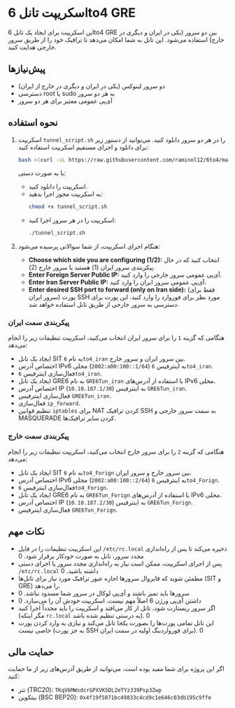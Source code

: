 # اسکریپت تانل 6to4 GRE 

این اسکریپت برای ایجاد یک تانل 6to4 GRE بین دو سرور (یکی در ایران و دیگری در خارج) استفاده می‌شود. این تانل به شما امکان می‌دهد تا ترافیک خود را از طریق سرور خارجی هدایت کنید.

## پیش‌نیازها

* دو سرور لینوکس (یکی در ایران و دیگری در خارج از ایران)
* دسترسی root یا sudo به هر دو سرور
* آی‌پی عمومی معتبر برای هر دو سرور

## نحوه استفاده

1.  اسکریپت `tunnel_script.sh` را در هر دو سرور دانلود کنید. می‌توانید از دستور زیر برای دانلود و اجرای مستقیم اسکریپت استفاده کنید:
    ```bash
    bash <(curl -sL https://raw.githubusercontent.com/raminol12/6to4/main/tunnel_script.sh)
    ```
    یا به صورت دستی:
    *   اسکریپت را دانلود کنید.
    *   به اسکریپت مجوز اجرا بدهید:
        ```bash
        chmod +x tunnel_script.sh
        ```
    *   اسکریپت را در هر سرور اجرا کنید:
        ```bash
        ./tunnel_script.sh
        ```

2.  هنگام اجرای اسکریپت، از شما سوالاتی پرسیده می‌شود:
    *   **Choose which side you are configuring (1/2):** انتخاب کنید که در حال پیکربندی سرور ایران (1) هستید یا سرور خارج (2).
    *   **Enter Foreign Server Public IP:** آی‌پی عمومی سرور خارجی را وارد کنید.
    *   **Enter Iran Server Public IP:** آی‌پی عمومی سرور ایران را وارد کنید.
    *   **Enter desired SSH port to forward (only on Iran side):** (فقط برای سرور ایران) پورت SSH مورد نظر برای فوروارد را وارد کنید. این پورت برای دسترسی به سرور خارجی از طریق تانل استفاده خواهد شد.

### پیکربندی سمت ایران

هنگامی که گزینه `1` را برای سرور ایران انتخاب می‌کنید، اسکریپت تنظیمات زیر را انجام می‌دهد:

*   ایجاد یک تانل SIT به نام `6to4_iran` بین سرور ایران و سرور خارج.
*   اختصاص آدرس IPv6 محلی (`2002:a00:100::1/64`) به اینترفیس `6to4_iran`.
*   فعال‌سازی اینترفیس `6to4_iran`.
*   ایجاد یک تانل GRE6 به نام `GRE6Tun_iran` با استفاده از آدرس‌های IPv6 محلی.
*   اختصاص آدرس IP (`10.10.187.1/30`) به اینترفیس `GRE6Tun_iran`.
*   فعال‌سازی اینترفیس `GRE6Tun_iran`.
*   فعال‌سازی `ip_forward`.
*   تنظیم قوانین `iptables` برای NAT کردن ترافیک SSH به سمت سرور خارجی و MASQUERADE کردن سایر ترافیک‌ها.

### پیکربندی سمت خارج

هنگامی که گزینه `2` را برای سرور خارج انتخاب می‌کنید، اسکریپت تنظیمات زیر را انجام می‌دهد:

*   ایجاد یک تانل SIT به نام `6to4_Forign` بین سرور خارج و سرور ایران.
*   اختصاص آدرس IPv6 محلی (`2002:a00:100::2/64`) به اینترفیس `6to4_Forign`.
*   فعال‌سازی اینترفیس `6to4_Forign`.
*   ایجاد یک تانل GRE6 به نام `GRE6Tun_Forign` با استفاده از آدرس‌های IPv6 محلی.
*   اختصاص آدرس IP (`10.10.187.2/30`) به اینترفیس `GRE6Tun_Forign`.
*   فعال‌سازی اینترفیس `GRE6Tun_Forign`.

## نکات مهم

*   این اسکریپت تنظیمات را در فایل `/etc/rc.local` ذخیره می‌کند تا پس از راه‌اندازی مجدد سرور، تانل به صورت خودکار برقرار شود. <mcreference link="https://github.com/raminol12/6to4" index="0">0</mcreference>
*   پس از اجرای اسکریپت، ممکن است نیاز به راه‌اندازی مجدد سرور یا اجرای دستی `/etc/rc.local` داشته باشید. <mcreference link="https://github.com/raminol12/6to4" index="0">0</mcreference>
*   مطمئن شوید که فایروال سرورها اجازه عبور ترافیک مورد نیاز برای تانل‌ها (SIT و GRE) را می‌دهد.
*   سرورها باید تمیز باشند و آی‌پی لوکال در سرور شما مسدود نباشد. <mcreference link="https://github.com/raminol12/6to4" index="0">0</mcreference>
*   داشتن آی‌پی ورژن 6 اصلاً مهم نیست، اسکریپت خودش آن را می‌سازد. <mcreference link="https://github.com/raminol12/6to4" index="0">0</mcreference>
*   اگر سرور ریستارت شود، تانل از کار می‌افتد و اسکریپت را باید مجدداً اجرا کنید (مگر اینکه `rc.local` به درستی تنظیم شده باشد). <mcreference link="https://github.com/raminol12/6to4" index="0">0</mcreference>
*   این تانل تمامی پورت‌ها را بصورت یکجا تانل می‌کند و نیازی به وارد کردن پورت خاصی نیست (به جز پورت SSH برای فورواردینگ اولیه در سمت ایران). <mcreference link="https://github.com/raminol12/6to4" index="0">0</mcreference>


## حمایت مالی

اگر این پروژه برای شما مفید بوده است، می‌توانید از طریق آدرس‌های زیر از ما حمایت کنید:

*   تتر (TRC20): `TKqV6MWsdcrGPXVK5DL2eTYz339Psp3Zwp`
*   بیتکوین (BSC BEP20): `0x4f19f5071bc49833c4cd9c1e646c03db195c9ffe`
